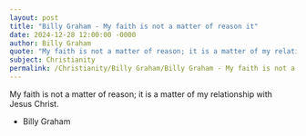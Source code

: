 ```yaml
---
layout: post
title: "Billy Graham - My faith is not a matter of reason it"
date: 2024-12-28 12:00:00 -0000
author: Billy Graham
quote: "My faith is not a matter of reason; it is a matter of my relationship with Jesus Christ."
subject: Christianity
permalink: /Christianity/Billy Graham/Billy Graham - My faith is not a matter of reason it
---
```


My faith is not a matter of reason; it is a matter of my relationship with Jesus Christ.

- Billy Graham
